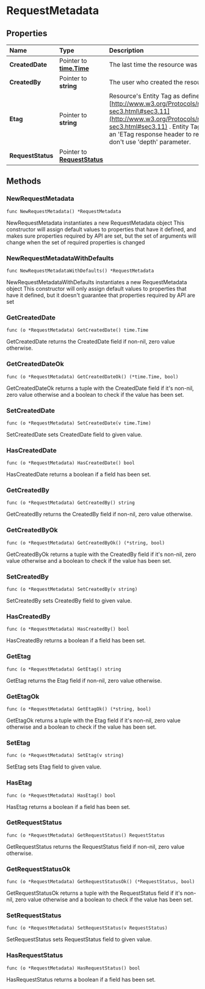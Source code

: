 # RequestMetadata

## Properties

| Name | Type | Description | Notes |
| :--- | :--- | :--- | :--- |
| **CreatedDate** | Pointer to [**time.Time**](https://github.com/ionos-cloud/sdk-go/tree/b77596565c6449df190f1e13533286db0ad6e929/docs/time.Time.md) | The last time the resource was created | \[optional\] \[readonly\] |
| **CreatedBy** | Pointer to **string** | The user who created the resource. | \[optional\] \[readonly\] |
| **Etag** | Pointer to **string** | Resource's Entity Tag as defined in [http://www.w3.org/Protocols/rfc2616/rfc2616-sec3.html\#sec3.11](http://www.w3.org/Protocols/rfc2616/rfc2616-sec3.html#sec3.11) . Entity Tag is also added as an 'ETag response header to requests which don't use 'depth' parameter. | \[optional\] \[readonly\] |
| **RequestStatus** | Pointer to [**RequestStatus**](requeststatus.md) |  | \[optional\] |

## Methods

### NewRequestMetadata

`func NewRequestMetadata() *RequestMetadata`

NewRequestMetadata instantiates a new RequestMetadata object This constructor will assign default values to properties that have it defined, and makes sure properties required by API are set, but the set of arguments will change when the set of required properties is changed

### NewRequestMetadataWithDefaults

`func NewRequestMetadataWithDefaults() *RequestMetadata`

NewRequestMetadataWithDefaults instantiates a new RequestMetadata object This constructor will only assign default values to properties that have it defined, but it doesn't guarantee that properties required by API are set

### GetCreatedDate

`func (o *RequestMetadata) GetCreatedDate() time.Time`

GetCreatedDate returns the CreatedDate field if non-nil, zero value otherwise.

### GetCreatedDateOk

`func (o *RequestMetadata) GetCreatedDateOk() (*time.Time, bool)`

GetCreatedDateOk returns a tuple with the CreatedDate field if it's non-nil, zero value otherwise and a boolean to check if the value has been set.

### SetCreatedDate

`func (o *RequestMetadata) SetCreatedDate(v time.Time)`

SetCreatedDate sets CreatedDate field to given value.

### HasCreatedDate

`func (o *RequestMetadata) HasCreatedDate() bool`

HasCreatedDate returns a boolean if a field has been set.

### GetCreatedBy

`func (o *RequestMetadata) GetCreatedBy() string`

GetCreatedBy returns the CreatedBy field if non-nil, zero value otherwise.

### GetCreatedByOk

`func (o *RequestMetadata) GetCreatedByOk() (*string, bool)`

GetCreatedByOk returns a tuple with the CreatedBy field if it's non-nil, zero value otherwise and a boolean to check if the value has been set.

### SetCreatedBy

`func (o *RequestMetadata) SetCreatedBy(v string)`

SetCreatedBy sets CreatedBy field to given value.

### HasCreatedBy

`func (o *RequestMetadata) HasCreatedBy() bool`

HasCreatedBy returns a boolean if a field has been set.

### GetEtag

`func (o *RequestMetadata) GetEtag() string`

GetEtag returns the Etag field if non-nil, zero value otherwise.

### GetEtagOk

`func (o *RequestMetadata) GetEtagOk() (*string, bool)`

GetEtagOk returns a tuple with the Etag field if it's non-nil, zero value otherwise and a boolean to check if the value has been set.

### SetEtag

`func (o *RequestMetadata) SetEtag(v string)`

SetEtag sets Etag field to given value.

### HasEtag

`func (o *RequestMetadata) HasEtag() bool`

HasEtag returns a boolean if a field has been set.

### GetRequestStatus

`func (o *RequestMetadata) GetRequestStatus() RequestStatus`

GetRequestStatus returns the RequestStatus field if non-nil, zero value otherwise.

### GetRequestStatusOk

`func (o *RequestMetadata) GetRequestStatusOk() (*RequestStatus, bool)`

GetRequestStatusOk returns a tuple with the RequestStatus field if it's non-nil, zero value otherwise and a boolean to check if the value has been set.

### SetRequestStatus

`func (o *RequestMetadata) SetRequestStatus(v RequestStatus)`

SetRequestStatus sets RequestStatus field to given value.

### HasRequestStatus

`func (o *RequestMetadata) HasRequestStatus() bool`

HasRequestStatus returns a boolean if a field has been set.

